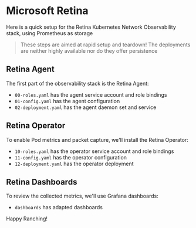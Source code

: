# Microsoft Retina

Here is a quick setup for the Retina Kubernetes Network Observability stack, using Prometheus as storage

> These steps are aimed at rapid setup and teardown!
> The deployments are neither highly available nor do they offer persistence 

## Retina Agent

The first part of the observability stack is the Retina Agent:

- `00-roles.yaml` has the agent service account and role bindings
- `01-config.yaml` has the agent configuration
- `02-deployment.yaml` has the agent daemon set and service

## Retina Operator

To enable Pod metrics and packet capture, we'll install the Retina Operator:

- `10-roles.yaml` has the operator service account and role bindings
- `11-config.yaml` has the operator configuration
- `12-deployment.yaml` has the operator deployment

## Retina Dashboards

To review the collected metrics, we'll use Grafana dashboards:

- `dashboards` has adapted dashboards

Happy Ranching!

